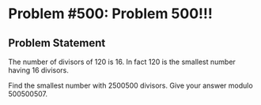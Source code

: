 # Problem #500: Problem 500!!! 

## Problem Statement 

The number of divisors of 120 is 16.
In fact 120 is the smallest number having 16 divisors.


Find the smallest number with 2500500 divisors.
Give your answer modulo 500500507.

